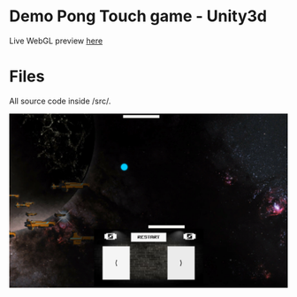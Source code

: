 # Demo Pong Touch game - Unity3d

Live WebGL preview [here](https://vladrogovsky.github.io/pong-touch-unity3d/)

# Files

All source code inside /src/.

![Preview 1](/imgs/1.png)
